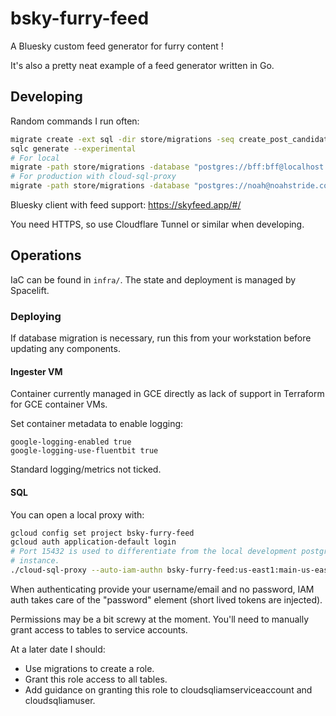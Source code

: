 # bsky-furry-feed

A Bluesky custom feed generator for furry content !

It's also a pretty neat example of a feed generator written in Go.

## Developing

Random commands I run often:

```sh
migrate create -ext sql -dir store/migrations -seq create_post_candidate
sqlc generate --experimental
# For local
migrate -path store/migrations -database "postgres://bff:bff@localhost:5432/bff?sslmode=disable" up
# For production with cloud-sql-proxy
migrate -path store/migrations -database "postgres://noah@noahstride.co.uk@localhost:15432/bff?sslmode=disable" up
```

Bluesky client with feed support: https://skyfeed.app/#/

You need HTTPS, so use Cloudflare Tunnel or similar when developing.

## Operations

IaC can be found in `infra/`. The state and deployment is managed by Spacelift.

### Deploying

If database migration is necessary, run this from your workstation before
updating any components.

#### Ingester VM

Container currently managed in GCE directly as lack of support in Terraform for 
GCE container VMs.

Set container metadata to enable logging:

```
google-logging-enabled true
google-logging-use-fluentbit true
```

Standard logging/metrics not ticked.

#### SQL

You can open a local proxy with:

```sh
gcloud config set project bsky-furry-feed
gcloud auth application-default login
# Port 15432 is used to differentiate from the local development postgres
# instance.
./cloud-sql-proxy --auto-iam-authn bsky-furry-feed:us-east1:main-us-east -p 15432
```

When authenticating provide your username/email and no password, IAM auth takes
care of the "password" element (short lived tokens are injected).

Permissions may be a bit screwy at the moment. You'll need to manually grant 
access to tables to service accounts.

At a later date I should:
- Use migrations to create a role.
- Grant this role access to all tables.
- Add guidance on granting this role to cloudsqliamserviceaccount and cloudsqliamuser.